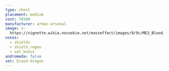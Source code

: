 ```yaml
---
type: chest
placement: medium
cost: 70300
manufacturer: armax-arsenal
image: >-
  https://vignette.wikia.nocookie.net/masseffect/images/9/9c/ME3_Blood_Dragon_Armor.png/revision/latest?cb=20120314192826
notes:
  - shields
  - shield_regen
  - set_bonus
andromeda: false
set: blood-dragon
---
```

